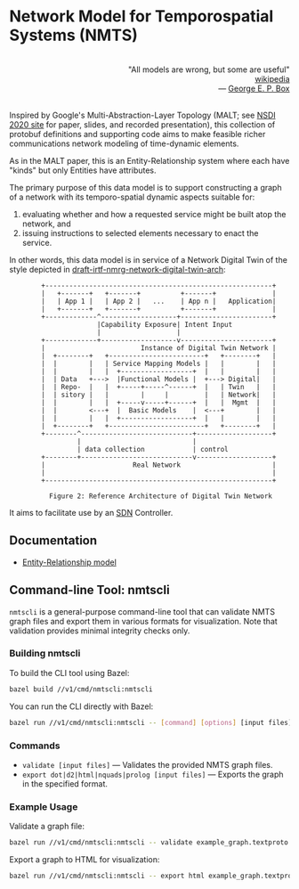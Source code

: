 # Network Model for Temporospatial Systems (NMTS)

<p align="right">
<br/>
"All models are wrong, but some are useful"<br/>
<a href="https://en.wikipedia.org/wiki/All_models_are_wrong">wikipedia</a><br/>
&mdash; <a href="https://en.wikipedia.org/wiki/George_E._P._Box">George E. P. Box</a><br/>
<br/>
</p>

Inspired by Google's Multi-Abstraction-Layer Topology (MALT; see
[NSDI 2020 site](https://www.usenix.org/conference/nsdi20/presentation/mogul)
for paper, slides, and recorded presentation), this collection of protobuf
definitions and supporting code aims to make feasible richer communications
network modeling of time-dynamic elements.

As in the MALT paper, this is an Entity-Relationship system where each
have "kinds" but only Entities have attributes.

The primary purpose of this data model is to support constructing a graph
of a network with its temporo-spatial dynamic aspects suitable for:
1. evaluating whether and how a requested service might be built atop the network, and
1. issuing instructions to selected elements necessary to enact the service.

In other words, this data model is in service of a Network Digital Twin
of the style depicted in [draft-irtf-nmrg-network-digital-twin-arch](https://datatracker.ietf.org/doc/html/draft-irtf-nmrg-network-digital-twin-arch-04#section-6):
```
        +---------------------------------------------------------+
        |   +-------+   +-------+          +-------+              |
        |   | App 1 |   | App 2 |   ...    | App n |   Application|
        |   +-------+   +-------+          +-------+              |
        +-------------^-------------------+-----------------------+
                      |Capability Exposure| Intent Input
                      |                   |
        +-------------+-------------------v-----------------------+
        |                        Instance of Digital Twin Network |
        |  +--------+   +------------------------+   +--------+   |
        |  |        |   | Service Mapping Models |   |        |   |
        |  |        |   |  +------------------+  |   |        |   |
        |  | Data   +--->  |Functional Models |  +---> Digital|   |
        |  | Repo-  |   |  +-----+-----^------+  |   | Twin   |   |
        |  | sitory |   |        |     |         |   | Network|   |
        |  |        |   |  +-----v-----+------+  |   |  Mgmt  |   |
        |  |        <---+  |  Basic Models    |  <---+        |   |
        |  |        |   |  +------------------+  |   |        |   |
        |  +--------+   +------------------------+   +--------+   |
        +--------^----------------------------+-------------------+
                 |                            |
                 | data collection            | control
        +--------+----------------------------v-------------------+
        |                      Real Network                       |
        |                                                         |
        +---------------------------------------------------------+

          Figure 2: Reference Architecture of Digital Twin Network
```
It aims to facilitate use by an [SDN](https://www.rfc-editor.org/rfc/rfc7426.html)
Controller.

## Documentation

* [Entity-Relationship model](docs/entity_relationship.md)

## Command-line Tool: nmtscli

`nmtscli` is a general-purpose command-line tool that can validate NMTS graph files and export them in various formats for visualization. Note that validation provides minimal integrity checks only.

### Building nmtscli

To build the CLI tool using Bazel:

```sh
bazel build //v1/cmd/nmtscli:nmtscli
```

You can run the CLI directly with Bazel:

```sh
bazel run //v1/cmd/nmtscli:nmtscli -- [command] [options] [input files]
```

### Commands

- `validate [input files]` — Validates the provided NMTS graph files.
- `export dot|d2|html|nquads|prolog [input files]` — Exports the graph in the specified format.

### Example Usage

Validate a graph file:

```sh
bazel run //v1/cmd/nmtscli:nmtscli -- validate example_graph.textproto
```

Export a graph to HTML for visualization:

```sh
bazel run //v1/cmd/nmtscli:nmtscli -- export html example_graph.textproto > graph.html
```